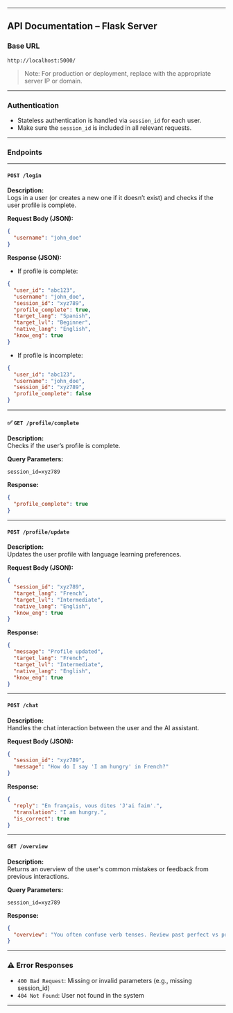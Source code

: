 
---

## API Documentation – Flask Server

### Base URL
```http
http://localhost:5000/
```

> Note: For production or deployment, replace with the appropriate server IP or domain.

---

### Authentication
- Stateless authentication is handled via `session_id` for each user.
- Make sure the `session_id` is included in all relevant requests.

---

### Endpoints

---

####  `POST /login`

**Description:**  
Logs in a user (or creates a new one if it doesn’t exist) and checks if the user profile is complete.

**Request Body (JSON):**
```json
{
  "username": "john_doe"
}
```

**Response (JSON):**
- If profile is complete:
```json
{
  "user_id": "abc123",
  "username": "john_doe",
  "session_id": "xyz789",
  "profile_complete": true,
  "target_lang": "Spanish",
  "target_lvl": "Beginner",
  "native_lang": "English",
  "know_eng": true
}
```

- If profile is incomplete:
```json
{
  "user_id": "abc123",
  "username": "john_doe",
  "session_id": "xyz789",
  "profile_complete": false
}
```

---

#### ✅ `GET /profile/complete`

**Description:**  
Checks if the user’s profile is complete.

**Query Parameters:**
```
session_id=xyz789
```

**Response:**
```json
{
  "profile_complete": true
}
```

---

#### `POST /profile/update`

**Description:**  
Updates the user profile with language learning preferences.

**Request Body (JSON):**
```json
{
  "session_id": "xyz789",
  "target_lang": "French",
  "target_lvl": "Intermediate",
  "native_lang": "English",
  "know_eng": true
}
```

**Response:**
```json
{
  "message": "Profile updated",
  "target_lang": "French",
  "target_lvl": "Intermediate",
  "native_lang": "English",
  "know_eng": true
}
```

---

####  `POST /chat`

**Description:**  
Handles the chat interaction between the user and the AI assistant.

**Request Body (JSON):**
```json
{
  "session_id": "xyz789",
  "message": "How do I say 'I am hungry' in French?"
}
```

**Response:**
```json
{
  "reply": "En français, vous dites 'J'ai faim'.",
  "translation": "I am hungry.",
  "is_correct": true
}
```

---

####  `GET /overview`

**Description:**  
Returns an overview of the user's common mistakes or feedback from previous interactions.

**Query Parameters:**
```
session_id=xyz789
```

**Response:**
```json
{
  "overview": "You often confuse verb tenses. Review past perfect vs present perfect."
}
```

---

### ⚠️ Error Responses
- `400 Bad Request`: Missing or invalid parameters (e.g., missing session_id)
- `404 Not Found`: User not found in the system

---
